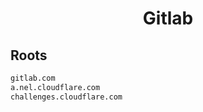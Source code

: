 


<h1 align="center">Gitlab</h1>  


## Roots


```html
gitlab.com
a.nel.cloudflare.com
challenges.cloudflare.com
```  

